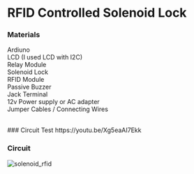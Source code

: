 # RFID Controlled Solenoid Lock

### **Materials**
Ardiuno
<br> LCD (I used LCD with I2C)
<br>Relay Module
<br>Solenoid Lock
<br>RFID Module
<br>Passive Buzzer
<br>Jack Terminal
<br>12v Power supply or AC adapter
<br>Jumper Cables / Connecting Wires
<br>

<br>
### Circuit Test
https://youtu.be/Xg5eaAI7Ekk

<br>

### Circuit
![solenoid_rfid](https://github.com/Heracles404/RFID-controlled-solenoid-lock/assets/103508458/9db306c8-9341-4ea3-a7b8-66d8a07acc5e)



